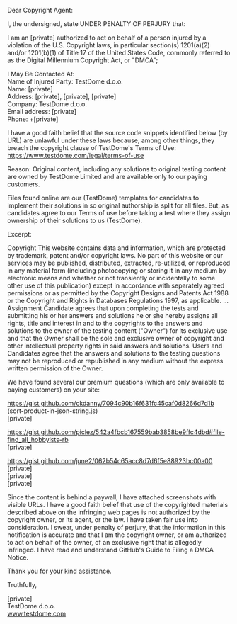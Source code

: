 Dear Copyright Agent:

I, the undersigned, state UNDER PENALTY OF PERJURY that:

I am an [private] authorized to act on behalf of a person injured by a violation of the U.S. Copyright laws, in particular section(s) 1201(a)(2) and/or 1201(b)(1) of Title 17 of the United States Code, commonly referred to as the Digital Millennium Copyright Act, or "DMCA";

I May Be Contacted At:  
Name of Injured Party: TestDome d.o.o.    
Name: [private]  
Address: [private], [private], [private]  
Company: TestDome d.o.o.   
Email address: [private]  
Phone: +[private]  

I have a good faith belief that the source code snippets identified below (by URL) are unlawful under these laws because, among other things, they breach the copyright clause of TestDome's Terms of Use:
https://www.testdome.com/legal/terms-of-use

Reason:
Original content, including any solutions to original testing content are owned by TestDome Limited and are available only to our paying customers.

Files found online are our (TestDome) templates for candidates to implement their solutions in so original authorship is split for all files. But, as candidates agree to our Terms of use before taking a test where they assign ownership of their solutions to us (TestDome).

Excerpt:

Copyright
This website contains data and information, which are protected by trademark, patent and/or copyright laws. No part of this website or our services may be published, distributed, extracted, re-utilized, or reproduced in any material form (including photocopying or storing it in any medium by electronic means and whether or not transiently or incidentally to some other use of this publication) except in accordance with separately agreed permissions or as permitted by the Copyright Designs and Patents Act 1988 or the Copyright and Rights in Databases Regulations 1997, as applicable.
...
Assignment
Candidate agrees that upon completing the tests and submitting his or her answers and solutions he or she hereby assigns all rights, title and interest in and to the copyrights to the answers and solutions to the owner of the testing content ("Owner") for its exclusive use and that the Owner shall be the sole and exclusive owner of copyright and other intellectual property rights in said answers and solutions. Users and Candidates agree that the answers and solutions to the testing questions may not be reproduced or republished in any medium without the express written permission of the Owner.

We have found several our premium questions (which are only available to paying customers) on your site:

https://gist.github.com/ckdanny/7094c90b16f631fc45caf0d8266d7d1b (sort-product-in-json-string.js)  
[private]

https://gist.github.com/piclez/542a4fbcb167559bab3858be9ffc4dbd#file-find_all_hobbyists-rb  
[private]

https://gist.github.com/june2/062b54c65acc8d7d6f5e88923bc00a00  
[private]  
[private]  
[private]  

Since the content is behind a paywall, I have attached screenshots with visible URLs.
I have a good faith belief that use of the copyrighted materials described above on the infringing web pages is not authorized by the copyright owner, or its agent, or the law. I have taken fair use into consideration.
I swear, under penalty of perjury, that the information in this notification is accurate and that I am the copyright owner, or am authorized to act on behalf of the owner, of an exclusive right that is allegedly infringed. I have read and understand GitHub's Guide to Filing a DMCA Notice.

Thank you for your kind assistance.

Truthfully,

[private]  
TestDome d.o.o.  
www.testdome.com
